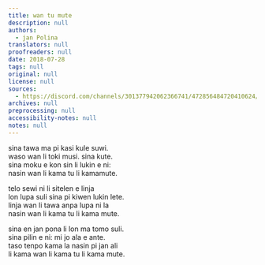 ```yaml
---
title: wan tu mute
description: null
authors:
  - jan Polina
translators: null
proofreaders: null
date: 2018-07-28
tags: null
original: null
license: null
sources:
  - https://discord.com/channels/301377942062366741/472856484720410624/472856713003925505
archives: null
preprocessing: null
accessibility-notes: null
notes: null
---
```


sina tawa ma pi kasi kule suwi.  \
waso wan li toki musi. sina kute.  \
sina moku e kon sin li lukin e ni:  \
nasin wan li kama tu li kamamute.

telo sewi ni li sitelen e linja  \
lon lupa suli sina pi kiwen lukin lete.  \
linja wan li tawa anpa lupa ni la  \
nasin wan li kama tu li kama mute.

sina en jan pona li lon ma tomo suli.  \
sina pilin e ni: mi jo ala e ante.  \
taso tenpo kama la nasin pi jan ali  \
li kama wan li kama tu li kama mute.